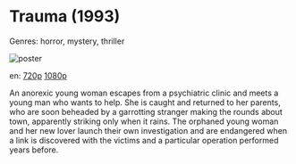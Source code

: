 # Trauma (1993)

Genres: horror, mystery, thriller

![poster](http://image.tmdb.org/t/p/w500/7LUSWtI7h3GCkvyKDEKJk3h0hcp.jpg)

en:
  [720p](magnet:?xt=urn:btih:445d77af7807ae682fbcb1a3622ea98761f76e50&dn=Trauma+%281993%29+720p+BrRip+x264+-+YIFY&tr=udp%3A%2F%2Ftracker.openbittorrent.com%3A80%2Fannounce&tr=udp%3A%2F%2Fglotorrents.pw%3A6969%2Fannounce&tr=udp%3A%2F%2Ftracker.openbittorrent.com%3A80%2Fannounce&tr=udp%3A%2F%2Ftracker.opentrackr.org%3A1337%2Fannounce&tr=udp%3A%2F%2Fzer0day.to%3A1337%2Fannounce&tr=udp%3A%2F%2Ftracker.coppersurfer.tk%3A6969%2Fannounce)
  [1080p](magnet:?xt=urn:btih:9297CC3A7CE9CF767BCE62B8C4676B3D3BB5DF58&tr=udp://glotorrents.pw:6969/announce&tr=udp://tracker.opentrackr.org:1337/announce&tr=udp://torrent.gresille.org:80/announce&tr=udp://tracker.openbittorrent.com:80&tr=udp://tracker.coppersurfer.tk:6969&tr=udp://tracker.leechers-paradise.org:6969&tr=udp://p4p.arenabg.ch:1337&tr=udp://tracker.internetwarriors.net:1337)
  


An anorexic young woman escapes from a psychiatric clinic and meets a young man who wants to help. She is caught and returned to her parents, who are soon beheaded by a garrotting stranger making the rounds about town, apparently striking only when it rains. The orphaned young woman and her new lover launch their own investigation and are endangered when a link is discovered with the victims and a particular operation performed years before.